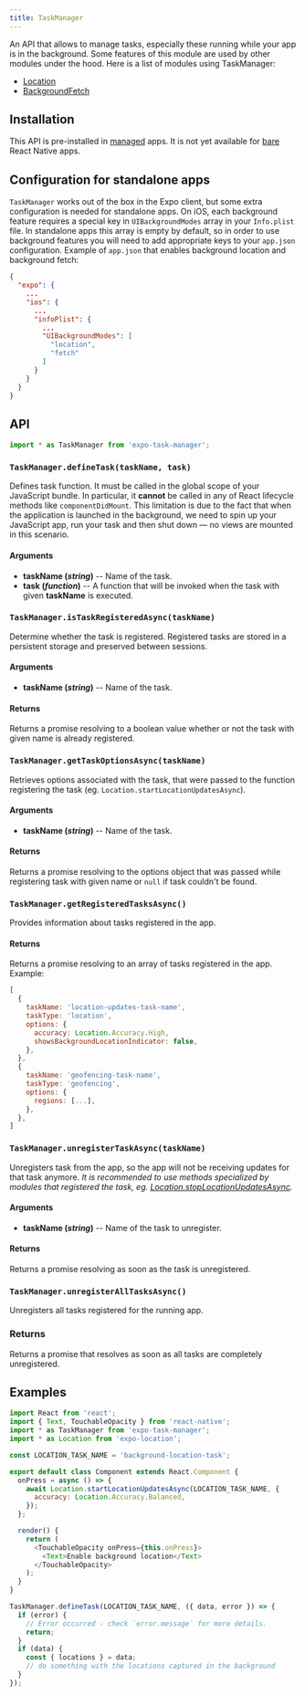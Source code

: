 ```yaml
---
title: TaskManager
---
```


An API that allows to manage tasks, especially these running while your app is in the background.
Some features of this module are used by other modules under the hood. Here is a list of modules using TaskManager:

- [Location](../location)
- [BackgroundFetch](../background-fetch)

## Installation

This API is pre-installed in [managed](../../introduction/managed-vs-bare/#managed-workflow) apps. It is not yet available for [bare](../../introduction/managed-vs-bare/#bare-workflow) React Native apps.

## Configuration for standalone apps

`TaskManager` works out of the box in the Expo client, but some extra configuration is needed for standalone apps. On iOS, each background feature requires a special key in `UIBackgroundModes` array in your `Info.plist` file. In standalone apps this array is empty by default, so in order to use background features you will need to add appropriate keys to your `app.json` configuration.
Example of `app.json` that enables background location and background fetch:

```json
{
  "expo": {
    ...
    "ios": {
      ...
      "infoPlist": {
        ...
        "UIBackgroundModes": [
          "location",
          "fetch"
        ]
      }
    }
  }
}
```

## API

```js
import * as TaskManager from 'expo-task-manager';
```

### `TaskManager.defineTask(taskName, task)`

Defines task function.
It must be called in the global scope of your JavaScript bundle. In particular, it **cannot** be called in any of React lifecycle methods like `componentDidMount`.
This limitation is due to the fact that when the application is launched in the background, we need to spin up your JavaScript app, run your task and then shut down — no views are mounted in this scenario.

#### Arguments

- **taskName (_string_)** -- Name of the task.
- **task (_function_)** -- A function that will be invoked when the task with given **taskName** is executed.

### `TaskManager.isTaskRegisteredAsync(taskName)`

Determine whether the task is registered. Registered tasks are stored in a persistent storage and preserved between sessions.

#### Arguments

- **taskName (_string_)** -- Name of the task.

#### Returns

Returns a promise resolving to a boolean value whether or not the task with given name is already registered.

### `TaskManager.getTaskOptionsAsync(taskName)`

Retrieves options associated with the task, that were passed to the function registering the task (eg. `Location.startLocationUpdatesAsync`).

#### Arguments

- **taskName (_string_)** -- Name of the task.

#### Returns

Returns a promise resolving to the options object that was passed while registering task with given name or `null` if task couldn't be found.

### `TaskManager.getRegisteredTasksAsync()`

Provides information about tasks registered in the app.

#### Returns

Returns a promise resolving to an array of tasks registered in the app.
Example:

```javascript
[
  {
    taskName: 'location-updates-task-name',
    taskType: 'location',
    options: {
      accuracy: Location.Accuracy.High,
      showsBackgroundLocationIndicator: false,
    },
  },
  {
    taskName: 'geofencing-task-name',
    taskType: 'geofencing',
    options: {
      regions: [...],
    },
  },
]
```

### `TaskManager.unregisterTaskAsync(taskName)`

Unregisters task from the app, so the app will not be receiving updates for that task anymore.
_It is recommended to use methods specialized by modules that registered the task, eg. [Location.stopLocationUpdatesAsync](../location#expolocationstoplocationupdatesasynctaskname)._

#### Arguments

- **taskName (_string_)** -- Name of the task to unregister.

#### Returns

Returns a promise resolving as soon as the task is unregistered.

### `TaskManager.unregisterAllTasksAsync()`

Unregisters all tasks registered for the running app.

### Returns

Returns a promise that resolves as soon as all tasks are completely unregistered.

## Examples

```javascript
import React from 'react';
import { Text, TouchableOpacity } from 'react-native';
import * as TaskManager from 'expo-task-manager';
import * as Location from 'expo-location';

const LOCATION_TASK_NAME = 'background-location-task';

export default class Component extends React.Component {
  onPress = async () => {
    await Location.startLocationUpdatesAsync(LOCATION_TASK_NAME, {
      accuracy: Location.Accuracy.Balanced,
    });
  };

  render() {
    return (
      <TouchableOpacity onPress={this.onPress}>
        <Text>Enable background location</Text>
      </TouchableOpacity>
    );
  }
}

TaskManager.defineTask(LOCATION_TASK_NAME, ({ data, error }) => {
  if (error) {
    // Error occurred - check `error.message` for more details.
    return;
  }
  if (data) {
    const { locations } = data;
    // do something with the locations captured in the background
  }
});
```
